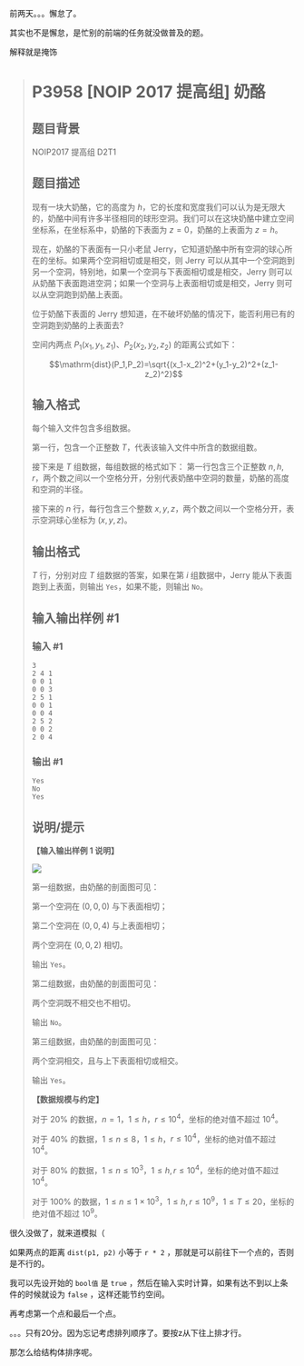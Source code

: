 前两天。。。懈怠了。

其实也不是懈怠，是忙别的前端的任务就没做普及的题。

解释就是掩饰

> # P3958 [NOIP 2017 提高组] 奶酪
>
> ## 题目背景
>
> NOIP2017 提高组 D2T1
>
> ## 题目描述
>
> 现有一块大奶酪，它的高度为 $h$，它的长度和宽度我们可以认为是无限大的，奶酪中间有许多半径相同的球形空洞。我们可以在这块奶酪中建立空间坐标系，在坐标系中，奶酪的下表面为 $z = 0$，奶酪的上表面为 $z = h$。
>
> 现在，奶酪的下表面有一只小老鼠 Jerry，它知道奶酪中所有空洞的球心所在的坐标。如果两个空洞相切或是相交，则 Jerry 可以从其中一个空洞跑到另一个空洞，特别地，如果一个空洞与下表面相切或是相交，Jerry 则可以从奶酪下表面跑进空洞；如果一个空洞与上表面相切或是相交，Jerry 则可以从空洞跑到奶酪上表面。
>
> 位于奶酪下表面的 Jerry 想知道，在不破坏奶酪的情况下，能否利用已有的空洞跑到奶酪的上表面去?
>
> 空间内两点 $P_1(x_1,y_1,z_1)$、$P_2(x_2,y_2,z_2)$ 的距离公式如下：
>
>
> $$\mathrm{dist}(P_1,P_2)=\sqrt{(x_1-x_2)^2+(y_1-y_2)^2+(z_1-z_2)^2}$$
>
> ## 输入格式
>
> 每个输入文件包含多组数据。
>
> 第一行，包含一个正整数 $T$，代表该输入文件中所含的数据组数。
>
> 接下来是 $T$ 组数据，每组数据的格式如下： 第一行包含三个正整数 $n,h,r$，两个数之间以一个空格分开，分别代表奶酪中空洞的数量，奶酪的高度和空洞的半径。
>
> 接下来的 $n$ 行，每行包含三个整数 $x,y,z$，两个数之间以一个空格分开，表示空洞球心坐标为 $(x,y,z)$。
>
> ## 输出格式
>
> $T$ 行，分别对应 $T$ 组数据的答案，如果在第 $i$ 组数据中，Jerry 能从下表面跑到上表面，则输出 `Yes`，如果不能，则输出 `No`。
>
> ## 输入输出样例 #1
>
> ### 输入 #1
>
> ```
> 3 
> 2 4 1 
> 0 0 1 
> 0 0 3 
> 2 5 1 
> 0 0 1 
> 0 0 4 
> 2 5 2 
> 0 0 2 
> 2 0 4
> ```
>
> ### 输出 #1
>
> ```
> Yes
> No
> Yes
> ```
>
> ## 说明/提示
>
> **【输入输出样例 $1$ 说明】**
>
>  ![](https://cdn.luogu.com.cn/upload/pic/10860.png) 
>
> 第一组数据，由奶酪的剖面图可见：
>
> 第一个空洞在 $(0,0,0)$ 与下表面相切；
>
> 第二个空洞在 $(0,0,4)$ 与上表面相切；
>
> 两个空洞在 $(0,0,2)$ 相切。
>
> 输出 `Yes`。
>
>
> 第二组数据，由奶酪的剖面图可见：
>
> 两个空洞既不相交也不相切。
>
> 输出 `No`。
>
>
> 第三组数据，由奶酪的剖面图可见：
>
> 两个空洞相交，且与上下表面相切或相交。
>
> 输出 `Yes`。
>
> **【数据规模与约定】**
>
> 对于 $20\%$ 的数据，$n = 1$，$1 \le h$，$r \le  10^4$，坐标的绝对值不超过 $10^4$。
>
> 对于 $40\%$ 的数据，$1 \le n \le 8$，$1 \le h$，$r \le 10^4$，坐标的绝对值不超过 $10^4$。
>
> 对于 $80\%$ 的数据，$1 \le n \le 10^3$，$1 \le h , r \le 10^4$，坐标的绝对值不超过 $10^4$。
>
> 对于 $100\%$ 的数据，$1 \le n \le 1\times 10^3$，$1 \le h , r \le 10^9$，$1 \le T \le 20$，坐标的绝对值不超过 $10^9$。

很久没做了，就来道模拟（

如果两点的距离 `dist(p1, p2)` 小等于 `r * 2` ，那就是可以前往下一个点的，否则是不行的。

我可以先设开始的 `bool值` 是 `true` ，然后在输入实时计算，如果有达不到以上条件的时候就设为 `false` ，这样还能节约空间。

再考虑第一个点和最后一个点。

。。。只有20分。因为忘记考虑排列顺序了。要按z从下往上排才行。

那怎么给结构体排序呢。


